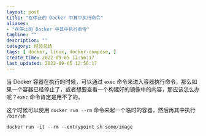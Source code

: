 ```yaml
---
layout: post
title: "在停止的 Docker 中其中执行命令"
aliases:
- "在停止的 Docker 中其中执行命令"
tagline: ""
description: ""
category: 经验总结
tags: [ docker, linux, docker-compose, ]
create_time: 2022-09-05 12:56:17
last_updated: 2022-09-05 12:56:17
---
```


当 Docker 容器在执行的时候，可以通过 `exec` 命令来进入容器执行命令，那么如果一个容器已经停止了，或者想要查看一个构建好的镜像中的内容，那应该怎么办呢？`exec` 命令肯定是用不了的。

这个时候可以使用 `docker run --rm` 命令来起一个临时的容器，然后再其中执行 `/bin/sh` 

```
docker run -it --rm --entrypoint sh some/image
```

